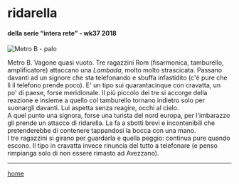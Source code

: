 # ridarella  

#### della serie “intera rete” - wk37 2018  
![](https://drive.google.com/uc?id=14YrfWlU3t3WZ8wZYcoKQTjW9Zg6vURhV "Metro B - palo")   
 
<!--- /interarete084.png  --->  

Metro B. Vagone quasi vuoto. Tre ragazzini Rom (fisarmonica, tamburello, amplificatore) attaccano una *Lambada*, molto molto strascicata. Passano davanti ad un signore che sta telefonando e sbuffa infastidito (c'è pure che lì il telefono prende poco). E' un tipo sui quarantacinque con cravatta, un po' di paese, forse meridionale. Il più piccolo dei tre si accorge della reazione e insieme a quello col tamburello tornano indietro solo per suonargli davanti. Lui aspetta senza reagire, occhi al cielo.  
A quel punto una signora, forse una turista del nord europa, per l'imbarazzo gli prende un attacco di ridarella. La fa a sbotti brevi e incontenibili che pretenderebbe di contenere tappandosi la bocca con una mano.  
I tre ragazzini si girano per guardarla e quella peggio: continua pure quando escono. Il tipo in cravatta invece rinuncia del tutto a telefonare (e penso rimpianga solo di non essere rimasto ad Avezzano).  

---  
[home](/interarete.md)
